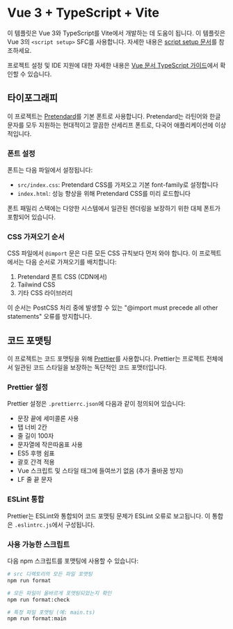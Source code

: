 # Vue 3 + TypeScript + Vite

이 템플릿은 Vue 3와 TypeScript를 Vite에서 개발하는 데 도움이 됩니다. 이 템플릿은 Vue 3의 `<script setup>` SFC를 사용합니다. 자세한 내용은 [script setup 문서](https://v3.vuejs.org/api/sfc-script-setup.html#sfc-script-setup)를 참조하세요.

프로젝트 설정 및 IDE 지원에 대한 자세한 내용은 [Vue 문서 TypeScript 가이드](https://vuejs.org/guide/typescript/overview.html#project-setup)에서 확인할 수 있습니다.

## 타이포그래피

이 프로젝트는 [Pretendard](https://github.com/orioncactus/pretendard)를 기본 폰트로 사용합니다. Pretendard는 라틴어와 한글 문자를 모두 지원하는 현대적이고 깔끔한 산세리프 폰트로, 다국어 애플리케이션에 이상적입니다.

### 폰트 설정

폰트는 다음 파일에서 설정됩니다:
- `src/index.css`: Pretendard CSS를 가져오고 기본 font-family로 설정합니다
- `index.html`: 성능 향상을 위해 Pretendard CSS를 미리 로드합니다

폰트 패밀리 스택에는 다양한 시스템에서 일관된 렌더링을 보장하기 위한 대체 폰트가 포함되어 있습니다.

### CSS 가져오기 순서

CSS 파일에서 `@import` 문은 다른 모든 CSS 규칙보다 먼저 와야 합니다. 이 프로젝트에서는 다음 순서로 가져오기를 배치합니다:

1. Pretendard 폰트 CSS (CDN에서)
2. Tailwind CSS
3. 기타 CSS 라이브러리

이 순서는 PostCSS 처리 중에 발생할 수 있는 "@import must precede all other statements" 오류를 방지합니다.

## 코드 포맷팅

이 프로젝트는 코드 포맷팅을 위해 [Prettier](https://prettier.io/)를 사용합니다. Prettier는 프로젝트 전체에서 일관된 코드 스타일을 보장하는 독단적인 코드 포맷터입니다.

### Prettier 설정

Prettier 설정은 `.prettierrc.json`에 다음과 같이 정의되어 있습니다:
- 문장 끝에 세미콜론 사용
- 탭 너비 2칸
- 줄 길이 100자
- 문자열에 작은따옴표 사용
- ES5 후행 쉼표
- 괄호 간격 적용
- Vue 스크립트 및 스타일 태그에 들여쓰기 없음 (추가 줄바꿈 방지)
- LF 줄 끝 문자

### ESLint 통합

Prettier는 ESLint와 통합되어 코드 포맷팅 문제가 ESLint 오류로 보고됩니다. 이 통합은 `.eslintrc.js`에서 구성됩니다.

### 사용 가능한 스크립트

다음 npm 스크립트를 포맷팅에 사용할 수 있습니다:

```bash
# src 디렉토리의 모든 파일 포맷팅
npm run format

# 모든 파일이 올바르게 포맷팅되었는지 확인
npm run format:check

# 특정 파일 포맷팅 (예: main.ts)
npm run format:main
```
